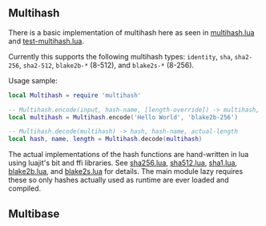 ## Multihash

There is a basic implementation of multihash here as seen in [multihash.lua](multihash.lua) and [test-multihash.lua](test-multihash.lua).

Currently this supports the following multihash types: `identity`, `sha`, `sha2-256`, `sha2-512`, `blake2b-*` (8-512), and `blake2s-*` (8-256).

Usage sample:

```lua
local Multihash = require 'multihash'

-- Multihash.encode(input, hash-name, [length-override]) -> multihash, hash-name, actual-length
local multihash = Multihash.encode('Hello World', 'blake2b-256')

-- Multihash.decode(multihash) -> hash, hash-name, actual-length
local hash, name, length = Multihash.decode(multihash)
```

The actual implementations of the hash functions are hand-written in lua using luajit's bit and ffi libraries.  See [sha256.lua](sha256.lua), [sha512.lua](sha512.lua), [sha1.lua](sha1.lua), [blake2b.lua](blake2b.lua), and [blake2s.lua](blake2s.lua) for details.  The main module lazy requires these so only hashes actually used as runtime are ever loaded and compiled.

## Multibase

